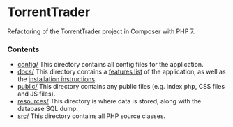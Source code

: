 # TorrentTrader

Refactoring of the TorrentTrader project in Composer with PHP 7.

### Contents
- [config/] This directory contains all config files for the application.
- [docs/] This directory contains a [features list][feature_list] of the application, as well as the [installation instructions][install_notes].
- [public/] This directory contains any public files (e.g. index.php, CSS files and JS files).
- [resources/] This directory is where data is stored, along with the database SQL dump.
- [src/] This directory contains all PHP source classes.

[feature_list]: docs/Features.md
[install_notes]: docs/Installation.md
[config/]: config/
[docs/]: docs/
[public/]: public/
[resources/]: resources/
[src/]: src/
